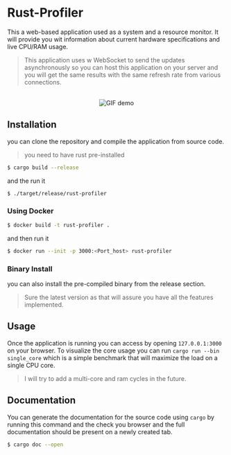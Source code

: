 # Rust-Profiler

This a web-based application used as a system and a resource monitor. It will provide you wit information about current hardware specifications and live CPU/RAM usage.
> This application uses w WebSocket to send the updates asynchronously so you can host this application on your server and you will get the same results with the same refresh rate from various connections.

<p align="center">
  <br>
<img src="https://github.com/ByteSudoer/Rust-Profiler/assets/88513682/76dbef10-e5f5-4b73-9955-2940027004ba" alt="GIF demo" />
</p>



## Installation

you can clone the repository and compile the application from source code.
> you need to have rust pre-installed
```bash
$ cargo build --release
```
and the run it 
```
$ ./target/release/rust-profiler
```

### Using Docker

```bash
$ docker build -t rust-profiler .
```
and then run it
```bash
$ docker run --init -p 3000:<Port_host> rust-profiler
```

### Binary Install
you can also install the pre-compiled binary from the release section.
> Sure the latest version as that will assure you have all the features implemented.


## Usage
Once the application is running you can access by opening `127.0.0.1:3000` on your browser.
To visualize the core usage you can run `cargo run --bin single_core` which is a simple benchmark that will maximize the load on a single CPU core.
> I will try to add a multi-core and ram cycles in the future. 

## Documentation
You can generate the documentation for the source code using `cargo` by running this command and the check you browser and the full documentation should be present on a newly created tab.
```bash
$ cargo doc --open
```
